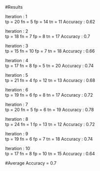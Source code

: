 
#Results

Iteration : 1   
tp = 20
fn = 5
fp = 14
tn = 11
Accuracy : 0.62  





Iteration : 2   
tp = 18
fn = 7
fp = 8
tn = 17
Accuracy : 0.7  





Iteration : 3   
tp = 15
fn = 10
fp = 7
tn = 18
Accuracy : 0.66  





Iteration : 4   
tp = 17
fn = 8
fp = 5
tn = 20
Accuracy : 0.74  





Iteration : 5   
tp = 21
fn = 4
fp = 12
tn = 13
Accuracy : 0.68  





Iteration : 6   
tp = 19
fn = 6
fp = 8
tn = 17
Accuracy : 0.72  





Iteration : 7   
tp = 20
fn = 5
fp = 6
tn = 19
Accuracy : 0.78  





Iteration : 8   
tp = 24
fn = 1
fp = 13
tn = 12
Accuracy : 0.72  





Iteration : 9   
tp = 19
fn = 6
fp = 7
tn = 18
Accuracy : 0.74  





Iteration : 10   
tp = 17
fn = 8
fp = 10
tn = 15
Accuracy : 0.64  


#Average Accuracy = 0.7 
